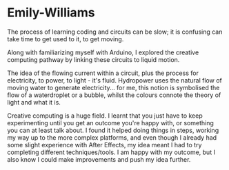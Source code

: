 # Emily-Williams

The process of learning coding and circuits can be slow; it is confusing can take time to get used to it, to get moving.

Along with familiarizing myself with Arduino, I explored the creative computing pathway by linking these circuits to liquid motion. 

The idea of the flowing current within a circuit, plus the process for electricity, to power, to light - it's fluid. Hydropower uses the natural flow of moving water to generate electricity... for me, this notion is symbolised the flow of a waterdroplet or a bubble, whilst the colours connote the theory of light and what it is. 

Creative computing is a huge field. I learnt that you just have to keep experimenting until you get an outcome you're happy with, or something you can at least talk about. I found it helped doing things in steps, working my way up to the more complex platforms, and even though I already had some slight experience with After Effects, my idea meant I had to try completing different techniques/tools. I am happy with my outcome, but I also know I could make improvements and push my idea further.
